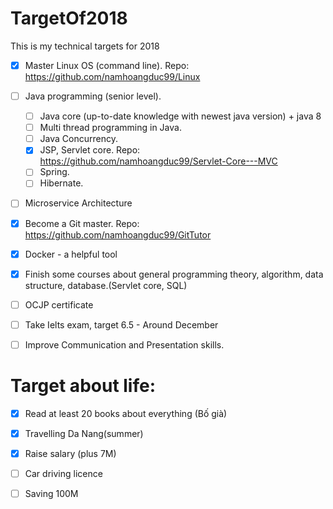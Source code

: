# TargetOf2018
This is my technical targets for 2018
* [x] Master Linux OS (command line).
Repo: https://github.com/namhoangduc99/Linux
* [ ] Java programming (senior level).
     + [ ] Java core (up-to-date knowledge with newest java version) + java 8
     + [ ] Multi thread programming in Java.
     + [ ] Java Concurrency.
     + [x] JSP, Servlet core. Repo: https://github.com/namhoangduc99/Servlet-Core---MVC
     + [ ] Spring.
     + [ ] Hibernate.
* [ ] Microservice Architecture
* [x] Become a Git master. Repo: https://github.com/namhoangduc99/GitTutor
* [x] Docker - a helpful tool
* [x] Finish some courses about general programming theory, algorithm, data structure, database.(Servlet core, SQL)
* [ ] OCJP certificate 
* [ ] Take Ielts exam, target 6.5 - Around December 
* [ ] Improve Communication and Presentation skills.


# Target about life:
 * [x] Read at least 20 books about everything (Bố già)
 * [x] Travelling Da Nang(summer)
 * [x] Raise salary (plus 7M)
 * [ ] Car driving licence
 * [ ] Saving 100M

